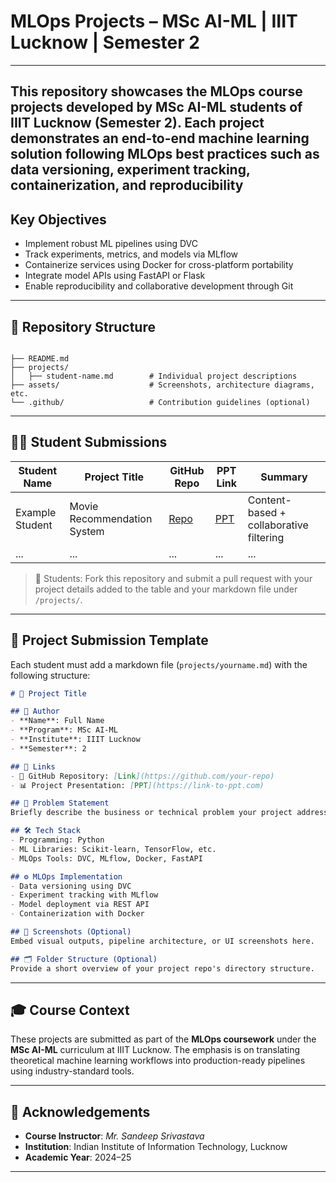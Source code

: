 # MLOps Projects  – MSc AI-ML | IIIT Lucknow | Semester 2
---
This repository showcases the MLOps course projects developed by MSc AI-ML students of IIIT Lucknow (Semester 2). Each project demonstrates an end-to-end machine learning solution following MLOps best practices such as data versioning, experiment tracking, containerization, and reproducibility
---

## Key Objectives

- Implement robust ML pipelines using DVC
- Track experiments, metrics, and models via MLflow
- Containerize services using Docker for cross-platform portability
- Integrate model APIs using FastAPI or Flask
- Enable reproducibility and collaborative development through Git

---

## 📁 Repository Structure

```

├── README.md
├── projects/
│   ├── student-name.md        # Individual project descriptions
├── assets/                    # Screenshots, architecture diagrams, etc.
└── .github/                   # Contribution guidelines (optional)

````

---

## 🧑‍💻 Student Submissions

| Student Name     | Project Title                     | GitHub Repo                             | PPT Link                            | Summary                               |
|------------------|-----------------------------------|------------------------------------------|--------------------------------------|----------------------------------------|
| Example Student  | Movie Recommendation System       | [Repo](https://github.com/username/repo) | [PPT](https://link-to-ppt.com)       | Content-based + collaborative filtering |
| ...              | ...                               | ...                                      | ...                                  | ...                                    |

> 🔁 Students: Fork this repository and submit a pull request with your project details added to the table and your markdown file under `/projects/`.

---

## 📝 Project Submission Template

Each student must add a markdown file (`projects/yourname.md`) with the following structure:

```markdown
# 🚀 Project Title

## 👤 Author
- **Name**: Full Name
- **Program**: MSc AI-ML
- **Institute**: IIIT Lucknow
- **Semester**: 2

## 🔗 Links
- 📁 GitHub Repository: [Link](https://github.com/your-repo)
- 📊 Project Presentation: [PPT](https://link-to-ppt.com)

## 🧠 Problem Statement
Briefly describe the business or technical problem your project addresses.

## 🛠️ Tech Stack
- Programming: Python
- ML Libraries: Scikit-learn, TensorFlow, etc.
- MLOps Tools: DVC, MLflow, Docker, FastAPI

## ⚙️ MLOps Implementation
- Data versioning using DVC
- Experiment tracking with MLflow
- Model deployment via REST API
- Containerization with Docker

## 📸 Screenshots (Optional)
Embed visual outputs, pipeline architecture, or UI screenshots here.

## 🗂️ Folder Structure (Optional)
Provide a short overview of your project repo's directory structure.
````

---

## 🎓 Course Context

These projects are submitted as part of the **MLOps coursework** under the **MSc AI-ML** curriculum at IIIT Lucknow. The emphasis is on translating theoretical machine learning workflows into production-ready pipelines using industry-standard tools.

---

## 🙌 Acknowledgements

* **Course Instructor**: *Mr. Sandeep Srivastava*
* **Institution**: Indian Institute of Information Technology, Lucknow
* **Academic Year**: 2024–25

---

